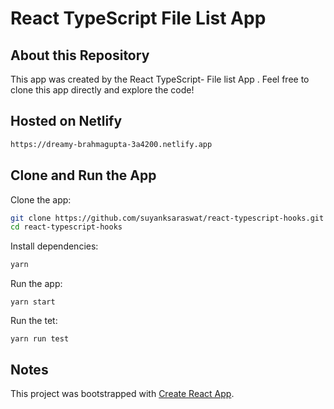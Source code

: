# React TypeScript File List App

## About this Repository

This app was created by the React TypeScript- File list App . Feel free to clone this app directly and explore the code!

## Hosted on Netlify
```bash
https://dreamy-brahmagupta-3a4200.netlify.app
```

## Clone and Run the App

Clone the app:

```bash
git clone https://github.com/suyanksaraswat/react-typescript-hooks.git
cd react-typescript-hooks
```

Install dependencies:

```bash
yarn
```

Run the app:

```
yarn start
```

Run the tet:

```
yarn run test
```

## Notes

This project was bootstrapped with [Create React App](https://github.com/facebook/create-react-app).
